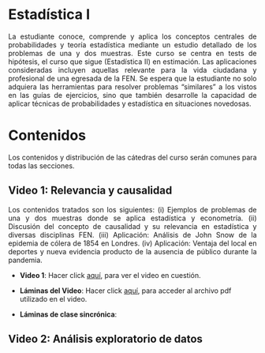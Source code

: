 # Estadística I
<p style='text-align: justify;'> La estudiante conoce, comprende y aplica los conceptos centrales de probabilidades y teoría estadística
mediante un estudio detallado de los problemas de una y dos muestras. Este curso se centra en tests de
hipótesis, el curso que sigue (Estadística II) en estimación. Las aplicaciones consideradas incluyen aquellas
relevante para la vida ciudadana y profesional de una egresada de la FEN. Se espera que la estudiante no
solo adquiera las herramientas para resolver problemas “similares” a los vistos en las guías de ejercicios,
sino que también desarrolle la capacidad de aplicar técnicas de probabilidades y estadística en situaciones
novedosas. </p>

# Contenidos
<p style='text-align: justify;'>  Los contenidos y distribución de las cátedras del curso serán comunes para todas las secciones. </p>

## Video 1: Relevancia y causalidad
<p style='text-align: justify;'> Los contenidos tratados son los siguientes: (i) Ejemplos de problemas de una y dos muestras donde se aplica estadística y econometría. 
(ii) Discusión del concepto de causalidad y su relevancia en estadística y diversas disciplinas FEN. 
(iii) Aplicación: Análisis de John Snow de la epidemia de cólera de 1854 en Londres. 
(iv) Aplicación: Ventaja del local en deportes y nueva evidencia producto de la ausencia de público durante
la pandemia. </p>

- **Video 1**: Hacer click [aquí](https://www.youtube.com/watch?v=QSipVRPvUgU&list=PL85P3dEf-o-u6IktBvpC8SDNQb_Xw2A2z&index=1&t=2448s), para ver el video en cuestión.

- **Láminas del Video**: Hacer click [aquí](https://drive.google.com/file/d/1ACTinUuFWxVZqJBntEKvj0R82M1TDhM8/view), para acceder al archivo pdf utilizado en el video.

- **Láminas de clase sincrónica**: 

## Video 2: Análisis exploratorio de datos

